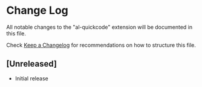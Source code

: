 # Change Log

All notable changes to the "al-quickcode" extension will be documented in this file.

Check [Keep a Changelog](http://keepachangelog.com/) for recommendations on how to structure this file.

## [Unreleased]

- Initial release